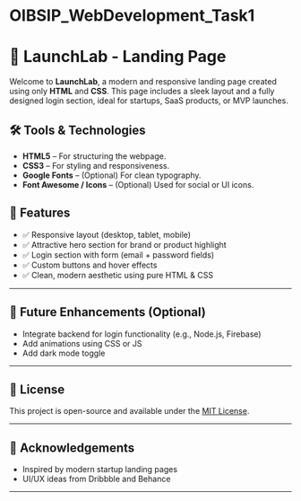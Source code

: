 ﻿# OIBSIP_WebDevelopment_Task1

 
 # 🚀 LaunchLab - Landing Page
Welcome to **LaunchLab**, a modern and responsive landing page created using only **HTML** and **CSS**. This page includes a sleek layout and a fully designed login section, ideal for startups, SaaS products, or MVP launches.


## 🛠️ Tools & Technologies

- **HTML5** – For structuring the webpage.
- **CSS3** – For styling and responsiveness.
- **Google Fonts** – (Optional) For clean typography.
- **Font Awesome / Icons** – (Optional) Used for social or UI icons.


## 🔐 Features

- ✅ Responsive layout (desktop, tablet, mobile)
- ✅ Attractive hero section for brand or product highlight
- ✅ Login section with form (email + password fields)
- ✅ Custom buttons and hover effects
- ✅ Clean, modern aesthetic using pure HTML & CSS

---

## 🚧 Future Enhancements (Optional)

- Integrate backend for login functionality (e.g., Node.js, Firebase)
- Add animations using CSS or JS
- Add dark mode toggle

---

## 📄 License

This project is open-source and available under the [MIT License](LICENSE).

---

## 🙌 Acknowledgements

- Inspired by modern startup landing pages
- UI/UX ideas from Dribbble and Behance

---





#
